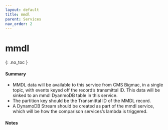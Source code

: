 ```yaml
---
layout: default
title: mmdl
parent: Services
nav_order: 2
---
```


# mmdl
{: .no_toc }

#### Summary

- MMDL data will be available to this service from CMS Bigmac, in a single topic, with events keyed off the record’s transmittal ID.  This data will be sinked to an mmdl DyanmoDB table in this service.
- The partition key should be the Transmittal ID of the MMDL record.
- A DynamoDB Stream should be created as part of the mmdl service, which will be how the comparison services’s lambda is triggered.

#### Notes
